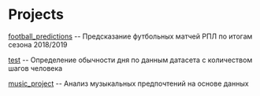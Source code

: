# Projects
[football_predictions](football_predictions.py ) -- Предсказание футбольных матчей РПЛ по итогам сезона 2018/2019

[test](test.ipynb) -- Определение обычности дня по данным датасета с количеством шагов человека 

[music_project](music_project.ipynb) -- Анализ музыкальных предпочтений на основе данных 